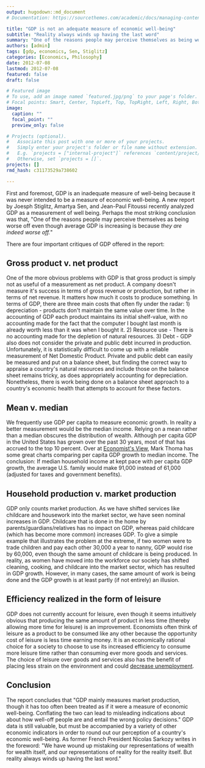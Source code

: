 ```yaml
---
output: hugodown::md_document
# Documentation: https://sourcethemes.com/academic/docs/managing-content/

title: "GDP is not an adequate measure of economic well-being"
subtitle: "Reality always winds up having the last word"
summary: "One of the reasons people may perceive themselves as being worse off even though average GDP is increasing is because they are indeed worse off."
authors: [admin]
tags: [gdp, economics, Sen, Stiglitz]
categories: [Economics, Philosophy]
date: 2012-07-08
lastmod: 2012-07-08
featured: false
draft: false

# Featured image
# To use, add an image named `featured.jpg/png` to your page's folder.
# Focal points: Smart, Center, TopLeft, Top, TopRight, Left, Right, BottomLeft, Bottom, BottomRight.
image:
  caption: ""
  focal_point: ""
  preview_only: false

# Projects (optional).
#   Associate this post with one or more of your projects.
#   Simply enter your project's folder or file name without extension.
#   E.g. `projects = ["internal-project"]` references `content/project/deep-learning/index.md`.
#   Otherwise, set `projects = []`.
projects: []
rmd_hash: c31173529a738602

---
```


First and foremost, GDP is an inadequate measure of well-being because it was never intended to be a measure of economic well-being. A new report by Joesph Stiglitz, Amartya Sen, and Jean-Paul Fitoussi recently analyzed GDP as a measurement of well being. Perhaps the most striking conclusion was that, "One of the reasons people may perceive themselves as being worse off even though average GDP is increasing is because *they are indeed worse off.*"

There are four important critiques of GDP offered in the report:

Gross product v. net product
----------------------------

One of the more obvious problems with GDP is that gross product is simply not as useful of a measurement as net product. A company doesn't measure it's success in terms of gross revenue or production, but rather in terms of net revenue. It matters how much it costs to produce something. In terms of GDP, there are three main costs that often fly under the radar: 1) depreciation - products don't maintain the same value over time. In the accounting of GDP each product maintains its initial shelf-value, with no accounting made for the fact that the computer I bought last month is already worth less than it was when I bought it. 2) Resource use - There is no accounting made for the depletion of natural resources. 3) Debt - GDP also does not consider the private and public debt incurred in production. Unfortunately, it is statistically difficult to come up with a reliable measurement of Net Domestic Product. Private and public debt can easily be measured and put on a balance sheet, but finding the correct way to appraise a country's natural resources and include those on the balance sheet remains tricky, as does appropriately accounting for depreciation. Nonetheless, there is work being done on a balance sheet approach to a country's economic health that attempts to account for these factors.

Mean v. median
--------------

We frequently use GDP per capita to measure economic growth. In reality a better measurement would be the median income. Relying on a mean rather than a median obscures the distribution of wealth. Although per capita GDP in the United States has grown over the past 30 years, most of that has accrued to the top 10 percent. Over at [Economist's View](http://economistsview.typepad.com/economistsview/2008/09/gdp-per-capita.html), Mark Thoma has some great charts comparing per capita GDP growth to median income. The conclusion: If median household income at kept pace with per capita GDP growth, the average U.S. family would make 91,000 instead of 61,000 (adjusted for taxes and government benefits).

Household production v. market production
-----------------------------------------

GDP only counts market production. As we have shifted services like childcare and housework into the market sector, we have seen nominal increases in GDP. Childcare that is done in the home by parents/guardians/relatives has no impact on GDP, whereas paid childcare (which has become more common) increases GDP. To give a simple example that illustrates the problem at the extreme, if two women were to trade children and pay each other 30,000 a year to nanny, GDP would rise by 60,000, even though the same amount of childcare is being produced. In reality, as women have moved into the workforce our society has shifted cleaning, cooking, and childcare into the market sector, which has resulted in GDP growth. However, in many cases, the same amount of work is being done and the GDP growth is at least partly (if not entirely) an illusion.

Efficiency realized in the form of leisure
------------------------------------------

GDP does not currently account for leisure, even though it seems intuitively obvious that producing the same amount of product in less time (thereby allowing more time for leisure) is an improvement. Economists often think of leisure as a product to be consumed like any other because the opportunity cost of leisure is less time earning money. It is an economically rational choice for a society to choose to use its increased efficiency to consume more leisure time rather than consuming ever more goods and services. The choice of leisure over goods and services also has the benefit of placing less strain on the environment and could [decrease unemployment](http://www.guardian.co.uk/commentisfree/2012/jul/03/why-americans-should-work-less-way-germans-do).

Conclusion
----------

The report concludes that "GDP mainly measures market production, though it has too often been treated as if it were a measure of economic well-being. Conflating the two can lead to misleading indications about about how well-off people are and entail the wrong policy decisions." GDP data is still valuable, but must be accompanied by a variety of other economic indicators in order to round out our perception of a country's economic well-being. As former French President Nicolas Sarkozy writes in the foreword: "We have wound up mistaking our representations of wealth for wealth itself, and our representations of reality for the reality itself. But reality always winds up having the last word."

